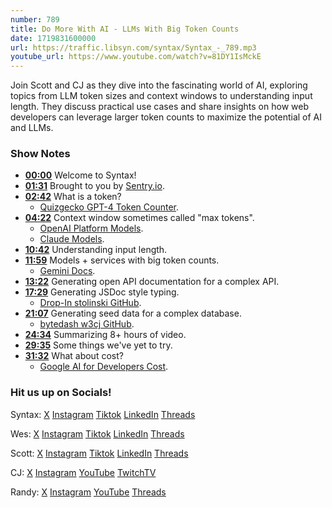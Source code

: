 ```yaml
---
number: 789
title: Do More With AI - LLMs With Big Token Counts
date: 1719831600000
url: https://traffic.libsyn.com/syntax/Syntax_-_789.mp3
youtube_url: https://www.youtube.com/watch?v=81DY1IsMckE
---
```


Join Scott and CJ as they dive into the fascinating world of AI, exploring topics from LLM token sizes and context windows to understanding input length. They discuss practical use cases and share insights on how web developers can leverage larger token counts to maximize the potential of AI and LLMs.

### Show Notes

* **[00:00](#t=00:00)** Welcome to Syntax!
* **[01:31](#t=01:31)** Brought to you by [Sentry.io](https://sentry.io/syntax).
* **[02:42](#t=02:42)** What is a token?
    * [Quizgecko GPT-4 Token Counter](https://quizgecko.com/tools/token-counter).
* **[04:22](#t=04:22)** Context window sometimes called "max tokens".
    * [OpenAI Platform Models](https://platform.openai.com/docs/models).
    * [Claude Models](https://www.anthropic.com/api#pricing).
* **[10:42](#t=10:42)** Understanding input length.
* **[11:59](#t=11:59)** Models + services with big token counts.
    * [Gemini Docs](https://ai.google.dev/gemini-api/docs/workspace).
* **[13:22](#t=13:22)** Generating open API documentation for a complex API.
* **[17:29](#t=17:29)** Generating JSDoc style typing.
    * [Drop-In stolinski GitHub](https://github.com/stolinski/drop-in).
* **[21:07](#t=21:07)** Generating seed data for a complex database.
    * [bytedash w3cj GitHub](https://github.com/w3cj/bytedash/tree/main/src/db/seeds).
* **[24:34](#t=24:34)** Summarizing 8+ hours of video.
* **[29:35](#t=29:35)** Some things we've yet to try.
* **[31:32](#t=31:32)** What about cost?
    * [Google AI for Developers Cost](https://ai.google.dev/pricing).

### Hit us up on Socials!

Syntax: [X](https://twitter.com/syntaxfm) [Instagram](https://www.instagram.com/syntax_fm/) [Tiktok](https://www.tiktok.com/@syntaxfm) [LinkedIn](https://www.linkedin.com/company/96077407/admin/feed/posts/) [Threads](https://www.threads.net/@syntax_fm)

Wes: [X](https://twitter.com/wesbos) [Instagram](https://www.instagram.com/wesbos/) [Tiktok](https://www.tiktok.com/@wesbos) [LinkedIn](https://www.linkedin.com/in/wesbos/) [Threads](https://www.threads.net/@wesbos)

Scott: [X](https://twitter.com/stolinski) [Instagram](https://www.instagram.com/stolinski/) [Tiktok](https://www.tiktok.com/@stolinski) [LinkedIn](https://www.linkedin.com/in/stolinski/) [Threads](https://www.threads.net/@stolinski)

CJ: [X](https://twitter.com/CodingGarden) [Instagram](https://www.instagram.com/coding.garden/) [YouTube](https://www.youtube.com/@CodingGarden) [TwitchTV](https://www.twitch.tv/codinggarden)

Randy: [X](https://twitter.com/randyrektor) [Instagram](https://www.instagram.com/randyrektor/) [YouTube](https://www.youtube.com/@randyrektor) [Threads](https://www.threads.net/@randyrektor)
